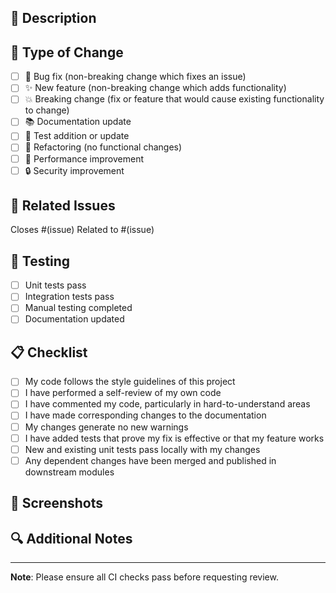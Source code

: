 ## 📝 Description
<!-- Provide a brief summary of the changes -->

## 🎯 Type of Change
<!-- What types of changes does your code introduce? Put an `x` in all the boxes that apply: -->

- [ ] 🐛 Bug fix (non-breaking change which fixes an issue)
- [ ] ✨ New feature (non-breaking change which adds functionality)
- [ ] 💥 Breaking change (fix or feature that would cause existing functionality to change)
- [ ] 📚 Documentation update
- [ ] 🧪 Test addition or update
- [ ] 🔧 Refactoring (no functional changes)
- [ ] 🚀 Performance improvement
- [ ] 🔒 Security improvement

## 🔗 Related Issues
<!-- Link to any related issues using #issue_number -->

Closes #(issue)
Related to #(issue)

## 🧪 Testing
<!-- Describe the tests you ran to verify your changes -->

- [ ] Unit tests pass
- [ ] Integration tests pass
- [ ] Manual testing completed
- [ ] Documentation updated

## 📋 Checklist
<!-- Put an `x` in all the boxes that apply: -->

- [ ] My code follows the style guidelines of this project
- [ ] I have performed a self-review of my own code
- [ ] I have commented my code, particularly in hard-to-understand areas
- [ ] I have made corresponding changes to the documentation
- [ ] My changes generate no new warnings
- [ ] I have added tests that prove my fix is effective or that my feature works
- [ ] New and existing unit tests pass locally with my changes
- [ ] Any dependent changes have been merged and published in downstream modules

## 📸 Screenshots
<!-- If applicable, add screenshots to help explain your changes -->

## 🔍 Additional Notes
<!-- Add any other context about the pull request here -->

---

**Note**: Please ensure all CI checks pass before requesting review.
